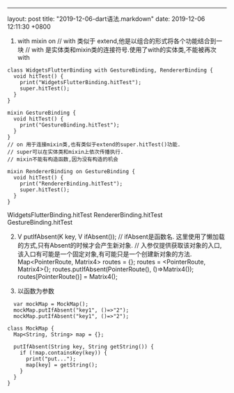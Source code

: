 ---
layout: post
title:  "2019-12-06-dart语法.markdown"
date:   2019-12-06 12:11:30 +0800

1. with mixin on
// with 类似于 extend,他是以组合的形式将各个功能结合到一块
// with 是实体类和mixin类的连接符号.使用了with的实体类,不能被再次with
```
class WidgetsFlutterBinding with GestureBinding, RendererBinding {
  void hitTest() {
    print("WidgetsFlutterBinding.hitTest");
    super.hitTest();
  }
}

mixin GestureBinding {
  void hitTest() {
    print("GestureBinding.hitTest");
  }
}
// on 用于连接mixin类,也有类似于extend的super.hitTest()功能.
// super可以在实体类和mixin上依次传播执行.
// mixin不能有构造函数,因为没有构造的机会

mixin RendererBinding on GestureBinding {
  void hitTest() {
    print("RendererBinding.hitTest");
    super.hitTest();
  }
}
```
WidgetsFlutterBinding.hitTest
RendererBinding.hitTest
GestureBinding.hitTest

2. V putIfAbsent(K key, V ifAbsent());
// ifAbsent是函数名. 这里使用了懒加载的方式,只有Absent的时候才会产生新对象.
// 入参仅提供获取该对象的入口,该入口有可能是一个固定对象,有可能只是一个创建新对象的方法.
  Map<PointerRoute, Matrix4> routes = {};
  routes = <PointerRoute, Matrix4>{};
  routes.putIfAbsent(PointerRoute(), ()=>Matrix4());
  routes[PointerRoute()] = Matrix4();

3. 以函数为参数
```
  var mockMap = MockMap();
  mockMap.putIfAbsent("key1", ()=>"2");
  mockMap.putIfAbsent("key1", ()=>"2");

class MockMap {
  Map<String, String> map = {};

  putIfAbsent(String key, String getString()) {
    if (!map.containsKey(key)) {
      print("put...");
      map[key] = getString();
    }
  }
}
```




 
    